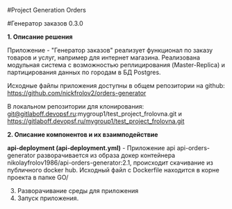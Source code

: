 #Project Generation Orders

#Генератор заказов 0.3.0

<b>1. Описание решения</b>

Приложение - "Генератор заказов" реализует функционал по заказу товаров и услуг, например для интернет магазина. Реализована модульная система с возможностью реплицирования (Master-Replica) и партицирования данных по городам
в БД Postgres.

Исходные файлы приложения доступны в общем репозитории на github: https://github.com/nickfrolov2/orders-generator

В локальном репозитории для клонирования: git@gitlaboff.devopsf.ru:mygroup1/test_project_frolovna.git и https://gitlaboff.devopsf.ru/mygroup1/test_project_frolovna.git




<b>2. Описание компонентов и их взаимподействие</b>

<b>api-deployment (api-deployment.yml)</b> - Приложение api api-orders-generator разворачивается из образа докер контейнера nikolayfrolov1986/api-orders-generator:2.1, происходит скачивание из публичного docker hub. Исходный файл с Dockerfile находится в корне проекта в папке GO/

3. Разворачивание среды для приложения
4. Запуск приложения.

